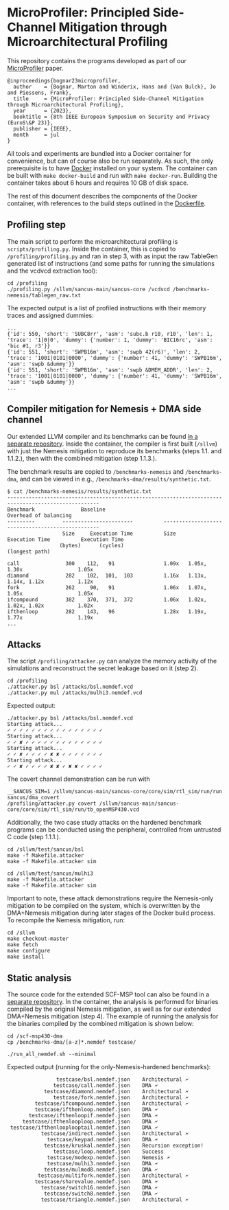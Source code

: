 # MicroProfiler: Principled Side-Channel Mitigation through Microarchitectural Profiling

This repository contains the programs developed as part of our [MicroProfiler](https://mici.hu/papers/bognar23microprofiler.pdf) paper.

```
@inproceedings{bognar23microprofiler,
  author    = {Bognar, Marton and Winderix, Hans and {Van Bulck}, Jo and Piessens, Frank},
  title     = {MicroProfiler: Principled Side-Channel Mitigation through Microarchitectural Profiling},
  year      = {2023},
  booktitle = {8th IEEE European Symposium on Security and Privacy (EuroS\&P 23)},
  publisher = {IEEE},
  month     = jul
}
```

All tools and experiments are bundled into a Docker container for convenience, but can of course also be run separately.
As such, the only prerequisite is to have [Docker](https://docs.docker.com/engine/install/) installed on your system.
The container can be built with `make docker-build` and run with `make docker-run`.
Building the container takes about 6 hours and requires 10 GB of disk space.

The rest of this document describes the components of the Docker container, with references to the build steps outlined in the [Dockerfile](./Dockerfile).

## Profiling step

The main script to perform the microarchitectural profiling is `scripts/profiling.py`.
Inside the container, this is copied to `/profiling/profiling.py` and ran in step 3, with as input the raw TableGen generated list of instructions (and some paths for running the simulations and the vcdvcd extraction tool):
```shell
cd /profiling
./profiling.py /sllvm/sancus-main/sancus-core /vcdvcd /benchmarks-nemesis/tablegen_raw.txt
```

The expected output is a list of profiled instructions with their memory traces and assigned dummies:
```
...
{'id': 550, 'short': 'SUBC8rr', 'asm': 'subc.b r10, r10', 'len': 1, 'trace': '1|0|0', 'dummy': {'number': 1, 'dummy': 'BIC16rc', 'asm': 'bic #1, r3'}}
{'id': 551, 'short': 'SWPB16m', 'asm': 'swpb 42(r6)', 'len': 2, 'trace': '1001|0101|0000', 'dummy': {'number': 41, 'dummy': 'SWPB16m', 'asm': 'swpb &dummy'}}
{'id': 551, 'short': 'SWPB16m', 'asm': 'swpb &DMEM_ADDR', 'len': 2, 'trace': '1001|0101|0000', 'dummy': {'number': 41, 'dummy': 'SWPB16m', 'asm': 'swpb &dummy'}}
...
```

## Compiler mitigation for Nemesis + DMA side channel

Our extended LLVM compiler and its benchmarks can be found [in a separate repository](https://github.com/hanswinderix/sllvm/tree/dma-attack).
Inside the container, the compiler is first built (`/sllvm`) with just the Nemesis mitigation to reproduce its benchmarks (steps 1.1. and 1.1.2.), then with the combined mitigation (step 1.1.3.).

The benchmark results are copied to `/benchmarks-nemesis` and `/benchmarks-dma`, and can be viewed in e.g., `/benchmarks-dma/results/synthetic.txt`.

```
$ cat /benchmarks-nemesis/results/synthetic.txt
----------------------------------------------------------------------------------------------------
Benchmark               Baseline                               Overhead of balancing
---------         -----------------------          -------------------------------------------------
                  Size     Execution Time          Size       Execution Time          Execution Time
                 (bytes)      (cycles)                                                (longest path)

call               300    112,   91                1.09x   1.05x, 1.30x                  1.05x
diamond            282    102,  101,  103          1.16x   1.13x, 1.14x, 1.12x           1.12x
fork               262     90,   91                1.06x   1.07x, 1.05x                  1.05x
ifcompound         382    370,  371,  372          1.06x   1.02x, 1.02x, 1.02x           1.02x
ifthenloop         282    143,   96                1.28x   1.19x, 1.77x                  1.19x
...
```

## Attacks

The script `/profiling/attacker.py` can analyze the memory activity of the simulations and reconstruct the secret leakage based on it (step 2).

```shell
cd /profiling
./attacker.py bsl /attacks/bsl.nemdef.vcd
./attacker.py mul /attacks/mulhi3.nemdef.vcd
```

Expected output:

```
./attacker.py bsl /attacks/bsl.nemdef.vcd
Starting attack...
✓ ✓ ✓ ✓ ✓ ✓ ✓ ✓ ✓ ✓ ✓ ✓ ✓ ✓ ✓ ✓
Starting attack...
✓ ✓ ✘ ✓ ✓ ✓ ✓ ✓ ✓ ✓ ✓ ✓ ✓ ✓ ✓ ✓
Starting attack...
✓ ✓ ✘ ✓ ✓ ✓ ✓ ✘ ✘ ✓ ✓ ✓ ✓ ✓ ✓ ✓
Starting attack...
✓ ✓ ✘ ✓ ✓ ✓ ✓ ✘ ✘ ✓ ✘ ✘ ✓ ✓ ✓ ✓
```

The covert channel demonstration can be run with
```shell
__SANCUS_SIM=1 /sllvm/sancus-main/sancus-core/core/sim/rtl_sim/run/run sancus/dma_covert
/profiling/attacker.py covert /sllvm/sancus-main/sancus-core/core/sim/rtl_sim/run/tb_openMSP430.vcd
```

Additionally, the two case study attacks on the hardened benchmark programs can be conducted using the peripheral, controlled from untrusted C code (step 1.1.1.).
```shell
cd /sllvm/test/sancus/bsl
make -f Makefile.attacker
make -f Makefile.attacker sim

cd /sllvm/test/sancus/mulhi3
make -f Makefile.attacker
make -f Makefile.attacker sim
```

Important to note, these attack demonstrations require the Nemesis-only mitigation to be compiled on the system, which is overwritten by the DMA+Nemesis mitigation during later stages of the Docker build process.
To recompile the Nemesis mitigation, run:

```shell
cd /sllvm
make checkout-master
make fetch
make configure
make install
```

## Static analysis

The source code for the extended SCF-MSP tool can also be found in a [separate repository](https://github.com/jovanbulck/scf-msp430-dma).
In the container, the analysis is performed for binaries compiled by the original Nemesis mitigation, as well as for our extended DMA+Nemesis mitigation (step 4).
The example of running the analysis for the binaries compiled by the combined mitigation is shown below:

```shell
cd /scf-msp430-dma
cp /benchmarks-dma/[a-z]*.nemdef testcase/

./run_all_nemdef.sh --minimal
```

Expected output (running for the only-Nemesis-hardened benchmarks):
```
                testcase/bsl.nemdef.json	Architectural 🗲
               testcase/call.nemdef.json	DMA 🗲
            testcase/diamond.nemdef.json	Architectural 🗲
               testcase/fork.nemdef.json	Architectural 🗲
         testcase/ifcompound.nemdef.json	Architectural 🗲
         testcase/ifthenloop.nemdef.json	DMA 🗲
       testcase/ifthenloopif.nemdef.json	DMA 🗲
     testcase/ifthenlooploop.nemdef.json	DMA 🗲
 testcase/ifthenlooplooptail.nemdef.json	DMA 🗲
           testcase/indirect.nemdef.json	Architectural 🗲
             testcase/keypad.nemdef.json	DMA 🗲
            testcase/kruskal.nemdef.json	Recursion exception!
               testcase/loop.nemdef.json	Success
             testcase/modexp.nemdef.json	Nemesis 🗲
             testcase/mulhi3.nemdef.json	DMA 🗲
            testcase/mulmod8.nemdef.json	DMA 🗲
          testcase/multifork.nemdef.json	Architectural 🗲
         testcase/sharevalue.nemdef.json	DMA 🗲
           testcase/switch16.nemdef.json	DMA 🗲
            testcase/switch8.nemdef.json	DMA 🗲
           testcase/triangle.nemdef.json	Architectural 🗲
```
